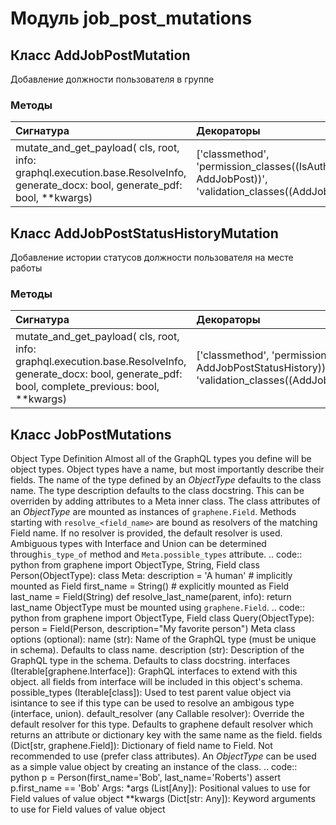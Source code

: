 # Модуль job_post_mutations



## Класс AddJobPostMutation

Добавление должности пользователя в группе

### Методы

| Сигнатура                                                                                                                       | Декораторы                                                                                                         | Описание |
| :------------------------------------------------------------------------------------------------------------------------------ | :----------------------------------------------------------------------------------------------------------------- | :------- |
| mutate_and_get_payload( cls, root, info: graphql.execution.base.ResolveInfo, generate_docx: bool, generate_pdf: bool, **kwargs) | ['classmethod', 'permission_classes((IsAuthenticated, AddJobPost))', 'validation_classes((AddJobPostValidator,))'] | -        |

## Класс AddJobPostStatusHistoryMutation

Добавление истории статусов должности пользователя на месте работы

### Методы

| Сигнатура                                                                                                                                                | Декораторы                                                                                                                                   | Описание |
| :------------------------------------------------------------------------------------------------------------------------------------------------------- | :------------------------------------------------------------------------------------------------------------------------------------------- | :------- |
| mutate_and_get_payload( cls, root, info: graphql.execution.base.ResolveInfo, generate_docx: bool, generate_pdf: bool, complete_previous: bool, **kwargs) | ['classmethod', 'permission_classes((IsAuthenticated, AddJobPostStatusHistory))', 'validation_classes((AddJobPostStatusHistoryValidator,))'] | -        |

## Класс JobPostMutations

Object Type Definition Almost all of the GraphQL types you define will be object types. Object types have a name, but most importantly describe their fields. The name of the type defined by an _ObjectType_ defaults to the class name. The type description defaults to the class docstring. This can be overriden by adding attributes to a Meta inner class. The class attributes of an _ObjectType_ are mounted as instances of ``graphene.Field``. Methods starting with ``resolve_<field_name>`` are bound as resolvers of the matching Field name. If no resolver is provided, the default resolver is used. Ambiguous types with Interface and Union can be determined through``is_type_of`` method and ``Meta.possible_types`` attribute. .. code:: python from graphene import ObjectType, String, Field class Person(ObjectType): class Meta: description = 'A human' # implicitly mounted as Field first_name = String() # explicitly mounted as Field last_name = Field(String) def resolve_last_name(parent, info): return last_name ObjectType must be mounted using ``graphene.Field``. .. code:: python from graphene import ObjectType, Field class Query(ObjectType): person = Field(Person, description="My favorite person") Meta class options (optional): name (str): Name of the GraphQL type (must be unique in schema). Defaults to class name. description (str): Description of the GraphQL type in the schema. Defaults to class docstring. interfaces (Iterable[graphene.Interface]): GraphQL interfaces to extend with this object. all fields from interface will be included in this object's schema. possible_types (Iterable[class]): Used to test parent value object via isintance to see if this type can be used to resolve an ambigous type (interface, union). default_resolver (any Callable resolver): Override the default resolver for this type. Defaults to graphene default resolver which returns an attribute or dictionary key with the same name as the field. fields (Dict[str, graphene.Field]): Dictionary of field name to Field. Not recommended to use (prefer class attributes). An _ObjectType_ can be used as a simple value object by creating an instance of the class. .. code:: python p = Person(first_name='Bob', last_name='Roberts') assert p.first_name == 'Bob' Args: *args (List[Any]): Positional values to use for Field values of value object **kwargs (Dict[str: Any]): Keyword arguments to use for Field values of value object